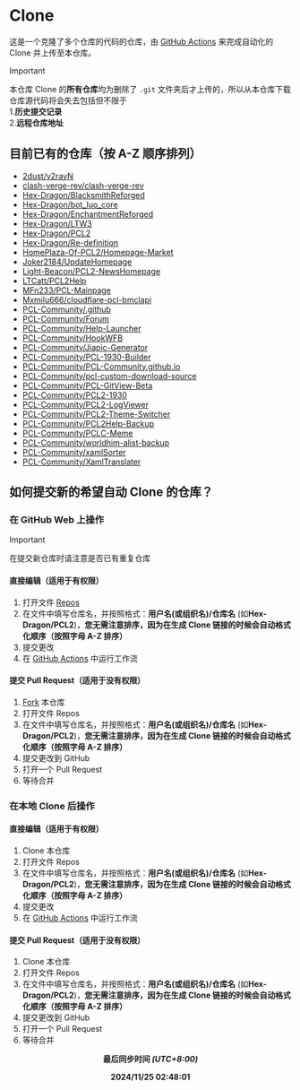 # Clone
这是一个克隆了多个仓库的代码的仓库，由 [GitHub Actions](https://docs.github.com/zh/actions) 来完成自动化的 Clone 并上传至本仓库。

> [!IMPORTANT]
> 本仓库 Clone 的**所有仓库**均为删除了 `.git` 文件夹后才上传的，所以从本仓库下载仓库源代码将会失去包括但不限于\
1.**历史提交记录**\
2.**远程仓库地址**
## 目前已有的仓库（按 A-Z 顺序排列）
- [2dust/v2rayN](https://github.com/2dust/v2rayN)
- [clash-verge-rev/clash-verge-rev](https://github.com/clash-verge-rev/clash-verge-rev)
- [Hex-Dragon/BlacksmithReforged](https://github.com/Hex-Dragon/BlacksmithReforged)
- [Hex-Dragon/bot_luo_core](https://github.com/Hex-Dragon/bot_luo_core)
- [Hex-Dragon/EnchantmentReforged](https://github.com/Hex-Dragon/EnchantmentReforged)
- [Hex-Dragon/LTW3](https://github.com/Hex-Dragon/LTW3)
- [Hex-Dragon/PCL2](https://github.com/Hex-Dragon/PCL2)
- [Hex-Dragon/Re-definition](https://github.com/Hex-Dragon/Re-definition)
- [HomePlaza-Of-PCL2/Homepage-Market](https://github.com/HomePlaza-Of-PCL2/Homepage-Market)
- [Joker2184/UpdateHomepage](https://github.com/Joker2184/UpdateHomepage)
- [Light-Beacon/PCL2-NewsHomepage](https://github.com/Light-Beacon/PCL2-NewsHomepage)
- [LTCatt/PCL2Help](https://github.com/LTCatt/PCL2Help)
- [MFn233/PCL-Mainpage](https://github.com/MFn233/PCL-Mainpage)
- [Mxmilu666/cloudflare-pcl-bmclapi](https://github.com/Mxmilu666/cloudflare-pcl-bmclapi)
- [PCL-Community/.github](https://github.com/PCL-Community/.github)
- [PCL-Community/Forum](https://github.com/PCL-Community/Forum)
- [PCL-Community/Help-Launcher](https://github.com/PCL-Community/Help-Launcher)
- [PCL-Community/HookWFB](https://github.com/PCL-Community/HookWFB)
- [PCL-Community/Jiapic-Generator](https://github.com/PCL-Community/Jiapic-Generator)
- [PCL-Community/PCL-1930-Builder](https://github.com/PCL-Community/PCL-1930-Builder)
- [PCL-Community/PCL-Community.github.io](https://github.com/PCL-Community/PCL-Community.github.io)
- [PCL-Community/pcl-custom-download-source](https://github.com/PCL-Community/pcl-custom-download-source)
- [PCL-Community/PCL-GitView-Beta](https://github.com/PCL-Community/PCL-GitView-Beta)
- [PCL-Community/PCL2-1930](https://github.com/PCL-Community/PCL2-1930)
- [PCL-Community/PCL2-LogViewer](https://github.com/PCL-Community/PCL2-LogViewer)
- [PCL-Community/PCL2-Theme-Switcher](https://github.com/PCL-Community/PCL2-Theme-Switcher)
- [PCL-Community/PCL2Help-Backup](https://github.com/PCL-Community/PCL2Help-Backup)
- [PCL-Community/PCLC-Meme](https://github.com/PCL-Community/PCLC-Meme)
- [PCL-Community/worldhim-alist-backup](https://github.com/PCL-Community/worldhim-alist-backup)
- [PCL-Community/xamlSorter](https://github.com/PCL-Community/xamlSorter)
- [PCL-Community/XamlTranslater](https://github.com/PCL-Community/XamlTranslater)
## 如何提交新的希望自动 Clone 的仓库？
### 在 GitHub Web 上操作

> [!IMPORTANT]
> 在提交新仓库时请注意是否已有重复仓库

#### 直接编辑（适用于有权限）
1. 打开文件 [Repos](https://github.com/Ad-closeNN-Team/Clone/edit/main/Repos)
2. 在文件中填写仓库名，并按照格式：**用户名(或组织名)/仓库名** (如**Hex-Dragon/PCL2**)，**您无需注意排序，因为在生成 Clone 链接的时候会自动格式化顺序（按照字母 A-Z 排序）**
3. 提交更改
4. 在 [GitHub Actions](https://github.com/Ad-closeNN-Team/Clone/actions/workflows/Clone-repo.yml) 中运行工作流
#### 提交 Pull Request（适用于没有权限）
1. [Fork](https://github.com/Ad-closeNN-Team/Clone/fork) 本仓库
2. 打开文件 Repos
3. 在文件中填写仓库名，并按照格式：**用户名(或组织名)/仓库名** (如**Hex-Dragon/PCL2**)，**您无需注意排序，因为在生成 Clone 链接的时候会自动格式化顺序（按照字母 A-Z 排序）**
4. 提交更改到 GitHub
5. 打开一个 Pull Request
6. 等待合并
### 在本地 Clone 后操作
#### 直接编辑（适用于有权限）
1. Clone 本仓库
2. 打开文件 Repos
3. 在文件中填写仓库名，并按照格式：**用户名(或组织名)/仓库名** (如**Hex-Dragon/PCL2**)，**您无需注意排序，因为在生成 Clone 链接的时候会自动格式化顺序（按照字母 A-Z 排序）**
4. 提交更改
5. 在 [GitHub Actions](https://github.com/Ad-closeNN-Team/Clone/actions/workflows/Clone-repo.yml) 中运行工作流
#### 提交 Pull Request（适用于没有权限）
1. Clone 本仓库
2. 打开文件 Repos
3. 在文件中填写仓库名，并按照格式：**用户名(或组织名)/仓库名** (如**Hex-Dragon/PCL2**)，**您无需注意排序，因为在生成 Clone 链接的时候会自动格式化顺序（按照字母 A-Z 排序）**
4. 提交更改到 GitHub
5. 打开一个 Pull Request
6. 等待合并

<p align="center"><strong>最后同步时间 <i>(UTC+8:00)</i></strong></p>
<p align="center"><strong>2024/11/25 02:48:01
</strong></p>